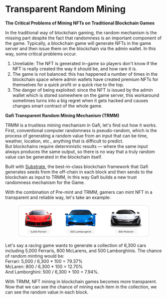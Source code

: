 # Transparent Random Mining

**The Critical Problems of Mining NFTs on Traditional Blockchain Games**

In the traditional way of blockchain gaming, the random mechanism is the missing part despite the fact that randomness is an important component of the game. Typically, a blockchain game will generate NFTs in the game server and then issue them on the blockchain via the admin wallet. In this way, some critical problems occur.

1. Unreliable: The NFT is generated in-game so players don't know if the NFT is really created the way it should be, and how rare it is.
2. The game is not balanced: this has happened a number of times in the blockchain space where admin wallets have created premium NFTs for themselves for a quick profit or a quick rise to the top.
3. The danger of being exploited: since the NFT is issued by the admin wallet which is stored somewhere on the game server, this workaround sometimes turns into a big regret when it gets hacked and causes changes smart contract of the whole game.

**Gafi Transparent Random Mining Mechanism (TRMM)**

TRMM is a trustless mining mechanism in Gafi, let's find out how it works.\
First, conventional computer randomness is pseudo-random, which is the process of generating a random value from an input that can be time, weather, location, etc., anything that is difficult to predict.\
But blockchains require deterministic results — where the same input always produces the same output, so there is no way that a truly random value can be generated in the blockchain itself.

Built with [Substrate](https://substrate.io/), the best-in-class blockchain framework that Gafi generates seeds from the off-chain in each block and then sends to the blockchain as input to TRMM, In this way Gafi builds a new trust randomness mechanism for the Game.

With the combination of Pre-mint and TRMM, gamers can mint NFT in a transparent and reliable way, let's take an example:

<figure><img src="../../.gitbook/assets/Screen Shot 2023-06-05 at 18.28.28.png" alt=""><figcaption></figcaption></figure>

Let's say a racing game wants to generate a collection of 6,300 cars including 5,000 Ferraris, 800 McLarens, and 500 Lamborghinis. The chance of random minting would be:\
Ferrari: 5,000 / 6,300 \* 100 = 79.37%\
McLaren: 800 / 6,300 \* 100 = 12.70%\
And Lamborghini: 500 / 6,300 \* 100 = 7.94%.

With TRMM, NFT mining in blockchain games becomes more transparent. Now that we can see the chance of mining each item in the collection, we can see the random value in each block.
